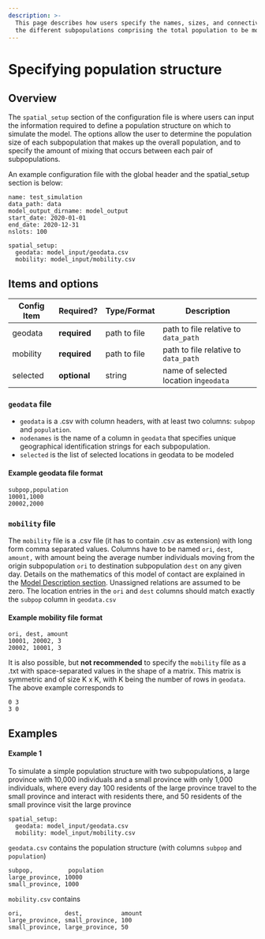 ```yaml
---
description: >-
  This page describes how users specify the names, sizes, and connectivities of
  the different subpopulations comprising the total population to be modeled
---
```


# Specifying population structure

## Overview

The `spatial_setup` section of the configuration file is where users can input the information required to define a population structure on which to simulate the model. The options allow the user to determine the population size of each subpopulation that makes up the overall population, and to specify the amount of mixing that occurs between each pair of subpopulations.

An example configuration file with the global header and the spatial\_setup section is below:

```
name: test_simulation
data_path: data
model_output_dirname: model_output
start_date: 2020-01-01
end_date: 2020-12-31
nslots: 100

spatial_setup:
  geodata: model_input/geodata.csv
  mobility: model_input/mobility.csv
```

## Items and options

| Config Item | Required?    | Type/Format  | Description                           |
| ----------- | ------------ | ------------ | ------------------------------------- |
| geodata     | **required** | path to file | path to file relative to `data_path`  |
| mobility    | **required** | path to file | path to file relative to `data_path`  |
| selected    | **optional** | string       | name of selected location in`geodata` |

### `geodata` file

* `geodata` is a .csv with column headers, with at least two columns: `subpop` and `population`.
* `nodenames` is the name of a column in `geodata` that specifies unique geographical identification strings for each subpopulation.
* `selected` is the list of selected locations in geodata to be modeled

#### Example geodata file format

```
subpop,population
10001,1000
20002,2000
```

### `mobility` file

The `mobility` file is a .csv file (it has to contain .csv as extension) with long form comma separated values. Columns have to be named `ori`, `dest`, `amount,` with amount being the average number individuals moving from the origin subpopulation `ori` to destination subpopulation `dest` on any given day. Details on the mathematics of this model of contact are explained in the [Model Description section](../model-description.md#mixing-between-subpopulations). Unassigned relations are assumed to be zero. The location entries in the `ori` and `dest` columns should match exactly the `subpop` column in `geodata.csv`

#### Example mobility file format

```
ori, dest, amount
10001, 20002, 3
20002, 10001, 3
```

It is also possible, but **not recommended** to specify the `mobility` file as a .txt with space-separated values in the shape of a matrix. This matrix is symmetric and of size K x K, with K being the number of rows in `geodata`. The above example corresponds to

```
0 3
3 0
```

## Examples

#### Example 1

To simulate a simple population structure with two subpopulations, a large province with 10,000 individuals and a small province with only 1,000 individuals, where every day 100 residents of the large province travel to the small province and interact with residents there, and 50 residents of the small province visit the large province

```
spatial_setup:
  geodata: model_input/geodata.csv
  mobility: model_input/mobility.csv
```

`geodata.csv` contains the population structure (with columns `subpop` and `population`)

```
subpop,          population
large_province, 10000
small_province, 1000
```

`mobility.csv` contains

```
ori,            dest,           amount
large_province, small_province, 100
small_province, large_province, 50
```

